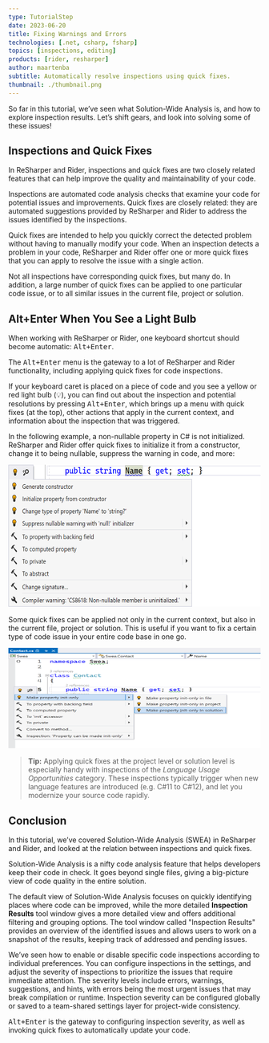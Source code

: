 ```yaml
---
type: TutorialStep
date: 2023-06-20
title: Fixing Warnings and Errors
technologies: [.net, csharp, fsharp]
topics: [inspections, editing]
products: [rider, resharper]
author: maartenba
subtitle: Automatically resolve inspections using quick fixes.
thumbnail: ./thumbnail.png
---
```


So far in this tutorial, we’ve seen what Solution-Wide Analysis is, and how to explore inspection results. Let’s shift gears, and look into solving some of these issues!

## Inspections and Quick Fixes

In ReSharper and Rider, inspections and quick fixes are two closely related features that can help improve the quality and maintainability of your code.

Inspections are automated code analysis checks that examine your code for potential issues and improvements. Quick fixes are closely related: they are automated suggestions provided by ReSharper and Rider to address the issues identified by the inspections.

Quick fixes are intended to help you quickly correct the detected problem without having to manually modify your code. When an inspection detects a problem in your code, ReSharper and Rider offer one or more quick fixes that you can apply to resolve the issue with a single action.

Not all inspections have corresponding quick fixes, but many do. In addition, a large number of quick fixes can be applied to one particular code issue, or to all similar issues in the current file, project or solution.

## Alt+Enter When You See a Light Bulb

When working with ReSharper or Rider, one keyboard shortcut should become automatic: <kbd>Alt+Enter</kbd>.

The <kbd>Alt+Enter</kbd> menu is the gateway to a lot of ReSharper and Rider functionality, including applying quick fixes for code inspections.

If your keyboard caret is placed on a piece of code and you see a yellow or red light bulb (💡), you can find out about the inspection and potential resolutions by pressing <kbd>Alt+Enter</kbd>, which brings up a menu with quick fixes (at the top), other actions that apply in the current context, and information about the inspection that was triggered.

In the following example, a non-nullable property in C# is not initialized. ReSharper and Rider offer quick fixes to initialize it from a constructor, change it to being nullable, suppress the warning in code, and more:

<img alt="The Alt+Enter menu in ReSharper" height="283" src="alt-enter-in-resharper.png" width="582"/>
<!--![The Alt+Enter menu in Rider](alt-enter-in-rider.png)-->

Some quick fixes can be applied not only in the current context, but also in the current file, project or solution. This is useful if you want to fix a certain type of code issue in your entire code base in one go.

<img alt="Fix all issues in solution (ReSharper)" height="200" src="resharper-fix-in-solution.png" width="633"/>
<!--![Fix all issues in solution (Rider)](rider-fix-in-solution.png)-->

> **Tip:** Applying quick fixes at the project level or solution level is especially handy with inspections of the *Language Usage Opportunities* category. These inspections typically trigger when new language features are introduced (e.g. C#11 to C#12), and let you modernize your source code rapidly.

## Conclusion

In this tutorial, we’ve covered Solution-Wide Analysis (SWEA) in ReSharper and Rider, and looked at the relation between inspections and quick fixes.

Solution-Wide Analysis is a nifty code analysis feature that helps developers keep their code in check. It goes beyond single files, giving a big-picture view of code quality in the entire solution.

The default view of Solution-Wide Analysis focuses on quickly identifying places where code can be improved, while the more detailed **Inspection Results** tool window gives a more detailed view and offers additional filtering and grouping options. The tool window called "Inspection Results" provides an overview of the identified issues and allows users to work on a snapshot of the results, keeping track of addressed and pending issues.

We’ve seen how to enable or disable specific code inspections according to individual preferences. You can configure inspections in the settings, and adjust the severity of inspections to prioritize the issues that require immediate attention. The severity levels include errors, warnings, suggestions, and hints, with errors being the most urgent issues that may break compilation or runtime. Inspection severity can be configured globally or saved to a team-shared settings layer for project-wide consistency.

<kbd>Alt+Enter</kbd> is the gateway to configuring inspection severity, as well as invoking quick fixes to automatically update your code. 

